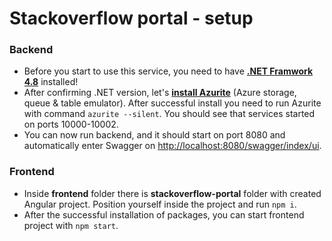 # Stackoverflow portal - setup

### Backend
* Before you start to use this service, you need to have **[.NET Framwork 4.8](https://dotnet.microsoft.com/en-us/download/dotnet-framework/net48)** installed!
* After confirming .NET version, let's **[install Azurite](https://learn.microsoft.com/sr-latn-rs/azure/storage/common/storage-use-azurite?tabs=npm)** (Azure storage, queue & table emulator).
After successful install you need to run Azurite with command `azurite --silent`. You should see that services started on ports 10000-10002.
* You can now run backend, and it should start on port 8080 and automatically enter Swagger on [http://localhost:8080/swagger/index/ui](http://localhost:8080/swagger/index/ui).

### Frontend
* Inside **frontend** folder there is **stackoverflow-portal** folder with created Angular project. Position yourself inside the project and run `npm i`.
* After the successful installation of packages, you can start frontend project with `npm start`.
